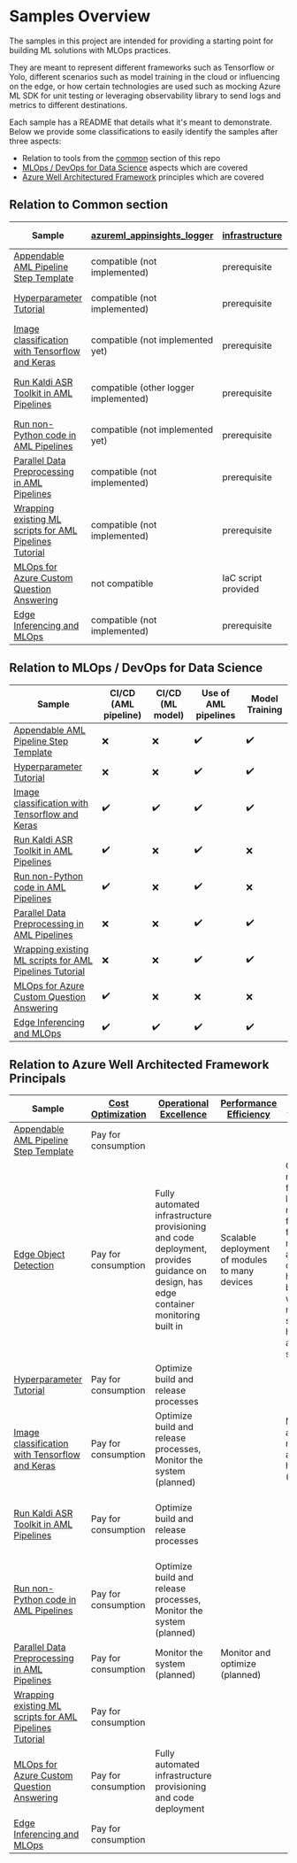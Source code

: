 # Samples Overview

The samples in this project are intended for providing a starting point for building ML solutions with MLOps practices.

They are meant to represent different frameworks such as Tensorflow or Yolo, different scenarios such as model training
in the cloud or influencing on the edge, or how certain technologies are used such as mocking Azure ML SDK
for unit testing or leveraging observability library to send logs and metrics to different destinations.

Each sample has a README that details what it's meant to demonstrate.
Below we provide some classifications to easily identify the samples after three aspects:

- Relation to tools from the [common](../common) section of this repo
- [MLOps / DevOps for Data Science](https://docs.microsoft.com/en-us/azure/machine-learning/concept-model-management-and-deployment)
aspects which are covered
- [Azure Well Architectured Framework](https://docs.microsoft.com/en-us/azure/architecture/framework/)
principles which are covered

## Relation to Common section

|Sample|[azureml_appinsights_logger](../common/azureml_appinsights_logger)|[infrastructure](../common/infrastructure/)|[pipeline_monitor](../common/pipeline_monitor/)/[trigger](../common/pipeline_trigger/)|[pytest-fixtures](../common/pytest-fixtures/)|
|----|----|----|----|----|
|[Appendable AML Pipeline Step Template](./appendable-template)|compatible (not implemented)|prerequisite|compatible|compatible (not implemented)|
|[Hyperparameter Tutorial](./hyperparameter-tutorial)|compatible (not implemented)|prerequisite|compatible|compatible (not implemented)|
|[Image classification with Tensorflow and Keras](./image-classification-tensorflow)|compatible (not implemented yet)|prerequisite|compatible|compatible (not implemented)|
|[Run Kaldi ASR Toolkit in AML Pipelines](./kaldi-asr-yesno)|compatible (other logger implemented)|prerequisite|compatible|compatible (unit tests differently implemented)|
|[Run non-Python code in AML Pipelines](./non-python-preprocess)|compatible (not implemented yet)|prerequisite|compatible|showcasing|
|[Parallel Data Preprocessing in AML Pipelines](./parallel-processing-california-housing-data)|compatible (not implemented)|prerequisite|compatible|compatible (not implemented)|
|[Wrapping existing ML scripts for AML Pipelines Tutorial](./wrapping-existing-ml-scripts-tutorial)|compatible (not implemented)|prerequisite|compatible|compatible (not implemented)|
|[MLOps for Azure Custom Question Answering](./mlops-for-azure-custom-question-answering)|not compatible|IaC script provided|not compatible|not compatible|
|[Edge Inferencing and MLOps](./edge-inferencing-and-mlops)|compatible (not implemented)|prerequisite|compatible|compatible|

## Relation to MLOps / DevOps for Data Science

|Sample|CI/CD (AML pipeline)|CI/CD (ML model)|Use of AML pipelines|Model Training|
|----|----|----|----|----|
|[Appendable AML Pipeline Step Template](./appendable-template)|:x:|:x:|:heavy_check_mark:|:heavy_check_mark:|
|[Hyperparameter Tutorial](./hyperparameter-tutorial)|:x:|:x:|:heavy_check_mark:|:heavy_check_mark:|
|[Image classification with Tensorflow and Keras](./image-classification-tensorflow)|:heavy_check_mark:|:heavy_check_mark:|:heavy_check_mark:|:heavy_check_mark:|
|[Run Kaldi ASR Toolkit in AML Pipelines](./kaldi-asr-yesno)|:heavy_check_mark:|:x:|:heavy_check_mark:|:x:|
|[Run non-Python code in AML Pipelines](./non-python-preprocess)|:heavy_check_mark:|:x:|:heavy_check_mark:|:x:|
|[Parallel Data Preprocessing in AML Pipelines](./parallel-processing-california-housing-data)|:x:|:x:|:heavy_check_mark:|:heavy_check_mark:|
|[Wrapping existing ML scripts for AML Pipelines Tutorial](./wrapping-existing-ml-scripts-tutorial)|:x:|:x:|:heavy_check_mark:|:heavy_check_mark:|
|[MLOps for Azure Custom Question Answering](./mlops-for-azure-custom-question-answering)|:heavy_check_mark:|:x:|:x:|:x:|
|[Edge Inferencing and MLOps](./edge-inferencing-and-mlops)|:heavy_check_mark:|:heavy_check_mark:|:heavy_check_mark:|:heavy_check_mark:|

## Relation to Azure Well Architected Framework Principals

|Sample|[Cost Optimization](https://docs.microsoft.com/en-us/azure/architecture/framework/cost/overview)|[Operational Excellence](https://docs.microsoft.com/en-us/azure/architecture/framework/devops/overview)|[Performance Efficiency](https://docs.microsoft.com/en-us/azure/architecture/framework/scalability/overview)|[Reliability](https://docs.microsoft.com/en-us/azure/architecture/framework/resiliency/overview)|[Security](https://docs.microsoft.com/en-us/azure/architecture/framework/security/security-principles)|
|----|----|----|----|----|----|
|[Appendable AML Pipeline Step Template](./appendable-template)|Pay for consumption|||||
|[Edge Object Detection](./edge-object-detection)|Pay for consumption|Fully automated infrastructure provisioning and code deployment, provides guidance on design, has edge container monitoring built in|Scalable deployment of modules to many devices|Can recover from losing network for for a full day, monitoring and container health built in but would require setup to hook into alerting system||
|[Hyperparameter Tutorial](./hyperparameter-tutorial)|Pay for consumption|Optimize build and release processes||||
|[Image classification with Tensorflow and Keras](./image-classification-tensorflow)|Pay for consumption|Optimize build and release processes, Monitor the system (planned)||Monitor and measure application health (planned)|Use Identity as Primary Access Control|
|[Run Kaldi ASR Toolkit in AML Pipelines](./kaldi-asr-yesno)|Pay for consumption|Optimize build and release processes|||Use Identity as Primary Access Control|
|[Run non-Python code in AML Pipelines](./non-python-preprocess)|Pay for consumption|Optimize build and release processes, Monitor the system (planned)|||Use Identity as Primary Access Control|
|[Parallel Data Preprocessing in AML Pipelines](./parallel-processing-california-housing-data)|Pay for consumption|Monitor the system (planned)|Monitor and optimize (planned)|||
|[Wrapping existing ML scripts for AML Pipelines Tutorial](./wrapping-existing-ml-scripts-tutorial)|Pay for consumption|||||
|[MLOps for Azure Custom Question Answering](./mlops-for-azure-custom-question-answering)|Pay for consumption|Fully automated infrastructure provisioning and code deployment||||
|[Edge Inferencing and MLOps](./edge-inferencing-and-mlops)|Pay for consumption|||||
